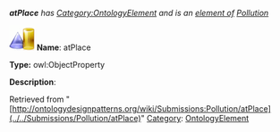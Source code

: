 ___atPlace__ has [Category:OntologyElement](../../Category/OntologyElement "Category:OntologyElement") and is an [element of](../../Property/ElementOf "Property:ElementOf") [Pollution](../../Submissions/Pollution "Submissions:Pollution")_


  




[![ObjectProperty](../../images/thumb/c/c3/ObjectProperty.gif/45px-ObjectProperty.gif)](../../Image/ObjectProperty.gif "ObjectProperty")
__Name__: atPlace 


__Type:__ owl:ObjectProperty 


__Description__: 





Retrieved from "[http://ontologydesignpatterns.org/wiki/Submissions:Pollution/atPlace](../../Submissions/Pollution/atPlace)"
 [Category](http://ontologydesignpatterns.org/wiki/Special:Categories "Special:Categories"): [OntologyElement](../../Category/OntologyElement "Category:OntologyElement")